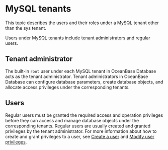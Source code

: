 # MySQL tenants

This topic describes the users and their roles under a MySQL tenant other than the sys tenant.

Users under MySQL tenants include tenant administrators and regular users.

## Tenant administrator

The built-in `root` user under each MySQL tenant in OceanBase Database acts as the tenant administrator. Tenant administrators in OceanBase Database can configure database parameters, create database objects, and allocate access privileges under the corresponding tenants.

## Users

Regular users must be granted the required access and operation privileges before they can access and manage database objects under the corresponding tenants. Regular users are usually created and granted privileges by the tenant administrator. For more information about how to create and grant privileges to a user, see [Create a user](../3.mysql-mode/1.create-a-user-of-mysql-mode.md) and [Modify user privileges](../3.mysql-mode/5.modify-user-permissions-for-mysql-tenant-of-mysql-mode.md).
